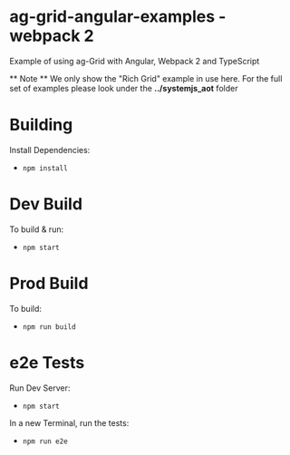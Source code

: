 
ag-grid-angular-examples - webpack 2
==============================

Example of using ag-Grid with Angular, Webpack 2 and TypeScript

** Note ** We only show the "Rich Grid" example in use here. For the full set of examples please look under the **../systemjs_aot** folder

Building
========

Install Dependencies:

- `npm install`

Dev Build
=========

To build & run:

- `npm start`

Prod Build
=========

To build:

- `npm run build`

e2e Tests
=========

Run Dev Server:

- `npm start`

In a new Terminal, run the tests:

- `npm run e2e`